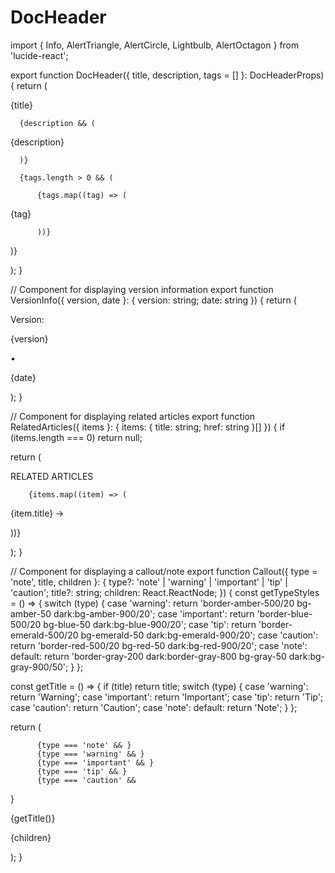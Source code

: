 # DocHeader

import { 
  Info, 
  AlertTriangle, 
  AlertCircle, 
  Lightbulb, 
  AlertOctagon 
} from 'lucide-react';

export function DocHeader({ title, description, tags = [] }: DocHeaderProps) {
  return (
    
      
{title}

      
      {description && (
        
{description}

      )}
      
      {tags.length > 0 && (
        
          {tags.map((tag) => (
            
{tag}

          ))}
        
)}

  );
}

// Component for displaying version information
export function VersionInfo({ version, date }: { version: string; date: string }) {
  return (
    
      
        
Version:

        
{version}

        
•

        
{date}

      

  );
}

// Component for displaying related articles
export function RelatedArticles({ items }: { items: { title: string; href: string }[] }) {
  if (items.length === 0) return null;
  
  return (
    
      
RELATED ARTICLES

      
        {items.map((item) => (
          
            
{item.title} →

          
))}

    
  );
}

// Component for displaying a callout/note
export function Callout({ 
  type = 'note', 
  title, 
  children 
}: { 
  type?: 'note' | 'warning' | 'important' | 'tip' | 'caution';
  title?: string;
  children: React.ReactNode;
}) {
  const getTypeStyles = () => {
    switch (type) {
      case 'warning':
        return 'border-amber-500/20 bg-amber-50 dark:bg-amber-900/20';
      case 'important':
        return 'border-blue-500/20 bg-blue-50 dark:bg-blue-900/20';
      case 'tip':
        return 'border-emerald-500/20 bg-emerald-50 dark:bg-emerald-900/20';
      case 'caution':
        return 'border-red-500/20 bg-red-50 dark:bg-red-900/20';
      case 'note':
      default:
        return 'border-gray-200 dark:border-gray-800 bg-gray-50 dark:bg-gray-900/50';
    }
  };

  const getTitle = () => {
    if (title) return title;
    switch (type) {
      case 'warning':
        return 'Warning';
      case 'important':
        return 'Important';
      case 'tip':
        return 'Tip';
      case 'caution':
        return 'Caution';
      case 'note':
      default:
        return 'Note';
    }
  };

  return (
    
      
        
          {type === 'note' && }
          {type === 'warning' && }
          {type === 'important' && }
          {type === 'tip' && }
          {type === 'caution' && 
}

        
          
{getTitle()}

          
{children}

        

    
  );
}